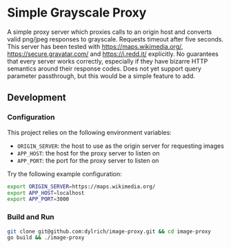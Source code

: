 # Simple Grayscale Proxy

A simple proxy server which proxies calls to an origin host and converts valid png/jpeg responses to grayscale. Requests timeout after five seconds. This server has been tested with https://maps.wikimedia.org/, https://secure.gravatar.com/ and https://i.redd.it/ explicitly. No guarantees that every server works correctly, especially if they have bizarre HTTP semantics around their response codes. Does not yet support query parameter passthrough, but this would be a simple feature to add.

## Development

### Configuration

This project relies on the following environment variables:

* `ORIGIN_SERVER`: the host to use as the origin server for requesting images
* `APP_HOST`: the host for the proxy server to listen on
* `APP_PORT`: the port for the proxy server to listen on 

Try the following example configuration:

```bash
export ORIGIN_SERVER=https://maps.wikimedia.org/
export APP_HOST=localhost
export APP_PORT=3000
```

### Build and Run

```bash
git clone git@github.com:dylrich/image-proxy.git && cd image-proxy
go build && ./image-proxy
```